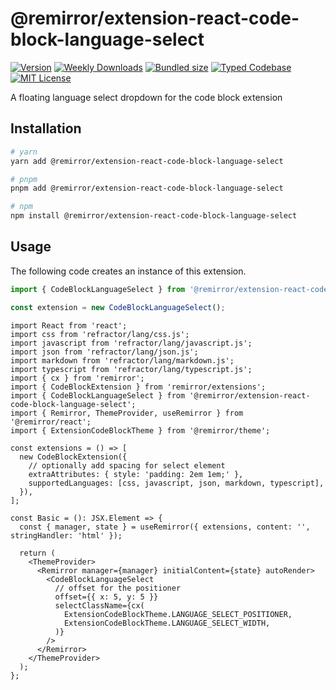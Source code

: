 # @remirror/extension-react-code-block-language-select

[![Version][version]][npm] [![Weekly Downloads][downloads-badge]][npm] [![Bundled size][size-badge]][size] [![Typed Codebase][typescript]](#) [![MIT License][license]](#)

[version]: https://flat.badgen.net/npm/v/@remirror/extension-react-code-block-language-select
[npm]: https://npmjs.com/package/@remirror/extension-react-code-block-language-select
[license]: https://flat.badgen.net/badge/license/MIT/purple
[size]: https://bundlephobia.com/result?p=@remirror/extension-react-code-block-language-select
[size-badge]: https://flat.badgen.net/bundlephobia/minzip/@remirror/extension-react-code-block-language-select
[typescript]: https://flat.badgen.net/badge/icon/TypeScript?icon=typescript&label
[downloads-badge]: https://badgen.net/npm/dw/@remirror/extension-react-code-block-language-select/red?icon=npm

A floating language select dropdown for the code block extension

## Installation

```bash
# yarn
yarn add @remirror/extension-react-code-block-language-select

# pnpm
pnpm add @remirror/extension-react-code-block-language-select

# npm
npm install @remirror/extension-react-code-block-language-select
```

## Usage

The following code creates an instance of this extension.

```ts
import { CodeBlockLanguageSelect } from '@remirror/extension-react-code-block-language-select';

const extension = new CodeBlockLanguageSelect();
```

```tsx
import React from 'react';
import css from 'refractor/lang/css.js';
import javascript from 'refractor/lang/javascript.js';
import json from 'refractor/lang/json.js';
import markdown from 'refractor/lang/markdown.js';
import typescript from 'refractor/lang/typescript.js';
import { cx } from 'remirror';
import { CodeBlockExtension } from 'remirror/extensions';
import { CodeBlockLanguageSelect } from '@remirror/extension-react-code-block-language-select';
import { Remirror, ThemeProvider, useRemirror } from '@remirror/react';
import { ExtensionCodeBlockTheme } from '@remirror/theme';

const extensions = () => [
  new CodeBlockExtension({
    // optionally add spacing for select element
    extraAttributes: { style: 'padding: 2em 1em;' },
    supportedLanguages: [css, javascript, json, markdown, typescript],
  }),
];

const Basic = (): JSX.Element => {
  const { manager, state } = useRemirror({ extensions, content: '', stringHandler: 'html' });

  return (
    <ThemeProvider>
      <Remirror manager={manager} initialContent={state} autoRender>
        <CodeBlockLanguageSelect
          // offset for the positioner
          offset={{ x: 5, y: 5 }}
          selectClassName={cx(
            ExtensionCodeBlockTheme.LANGUAGE_SELECT_POSITIONER,
            ExtensionCodeBlockTheme.LANGUAGE_SELECT_WIDTH,
          )}
        />
      </Remirror>
    </ThemeProvider>
  );
};
```
